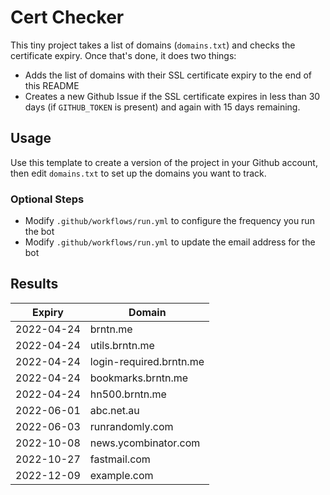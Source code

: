# Cert Checker

This tiny project takes a list of domains (`domains.txt`) and checks the certificate expiry. Once that's done, it does two things:

- Adds the list of domains with their SSL certificate expiry to the end of this README
- Creates a new Github Issue if the SSL certificate expires in less than 30 days (if `GITHUB_TOKEN` is present) and again with 15 days remaining.


## Usage

Use this template to create a version of the project in your Github account, then edit `domains.txt` to set up the domains you want to track.


### Optional Steps

- Modify `.github/workflows/run.yml` to configure the frequency you run the bot
- Modify `.github/workflows/run.yml` to update the email address for the bot

## Results

| Expiry    | Domain   |
|-----------|----------|
| 2022-04-24 | brntn.me |
| 2022-04-24 | utils.brntn.me |
| 2022-04-24 | login-required.brntn.me |
| 2022-04-24 | bookmarks.brntn.me |
| 2022-04-24 | hn500.brntn.me |
| 2022-06-01 | abc.net.au |
| 2022-06-03 | runrandomly.com |
| 2022-10-08 | news.ycombinator.com |
| 2022-10-27 | fastmail.com |
| 2022-12-09 | example.com |
